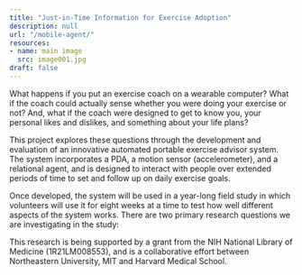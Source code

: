 ```yaml
---
title: "Just-in-Time Information for Exercise Adoption"
description: null
url: "/mobile-agent/"
resources:
- name: main image
  src: image001.jpg
draft: false
---
```


What happens if you put an exercise coach on a wearable computer? What if the coach could actually sense whether you were doing your exercise or not? And, what if the coach were designed to get to know you, your personal likes and dislikes, and something about your life plans?

This project explores these questions through the development and evaluation of an innovative automated portable exercise advisor system. The system incorporates a PDA, a motion sensor (accelerometer), and a relational agent, and is designed to interact with people over extended periods of time to set and follow up on daily exercise goals.

Once developed, the system will be used in a year-long field study in which volunteers will use it for eight weeks at a time to test how well different aspects of the system works. There are two primary research questions we are investigating in the study:

This research is being supported by a grant from the NIH National Library of Medicine (1R21LM008553), and is a collaborative effort between Northeastern University, MIT and Harvard Medical School.

